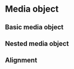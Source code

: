 # Media object

## Basic media object

<code-preview>
  <template>
    <div class="grid grid-flow-col gap-4 p-5 bg-white">
      <img
      class="w-16"
      src="https://api.dicebear.com/5.x/fun-emoji/svg"
      alt="avatar"
    />
      <div class="text-gray-900">
        <h5 class="mb-2 text-lg font-medium">Media heading</h5>
        <p class="m-0 text-base font">Will you do the same for me? It's time to face the music I'm no longer your muse. Heard it's beautiful, be the judge and my girls gonna take a vote. I can feel a phoenix inside of me. Heaven is jealous of our love, angels are crying from up above. Yeah, you take me to utopia.</p>
      </div>
    </div>
  </template>
</code-preview>

## Nested media object

<code-preview>
  <template>
    <div class="grid grid-flow-col gap-4 p-5 bg-white">
      <img
      class="w-16"
      src="https://api.dicebear.com/5.x/fun-emoji/svg"
      alt="avatar"
    />
      <div class="text-gray-900">
        <h5 class="mb-2 text-lg font-medium">Media heading</h5>
        <p class="m-0 text-base font">Will you do the same for me? It's time to face the music I'm no longer your muse. Heard it's beautiful, be the judge and my girls gonna take a vote. I can feel a phoenix inside of me. Heaven is jealous of our love, angels are crying from up above. Yeah, you take me to utopia.</p>
        <div class="grid grid-flow-col gap-4 p-5 bg-white">
          <img
          class="w-16"
          src="https://api.dicebear.com/5.x/fun-emoji/svg"
          alt="avatar"
        />
          <div class="text-gray-900">
            <h5 class="mb-2 text-lg font-medium">Media heading</h5>
            <p class="m-0 text-base font">Will you do the same for me? It's time to face the music I'm no longer your muse. Heard it's beautiful, be the judge and my girls gonna take a vote. I can feel a phoenix inside of me. Heaven is jealous of our love, angels are crying from up above. Yeah, you take me to utopia.</p>
          </div>
        </div>
      </div>
    </div>
  </template>
</code-preview>

## Alignment

<code-preview>
  <template>
    <div class="grid grid-flow-col gap-4 p-5 bg-white">
      <img
      class="w-16"
      src="https://api.dicebear.com/5.x/fun-emoji/svg"
      alt="avatar"
    />
      <div class="text-gray-900">
        <h5 class="mb-2 text-lg font-medium">Top aligned media</h5>
        <p class="m-0 text-base font">Will you do the same for me? It's time to face the music I'm no longer your muse. Heard it's beautiful, be the judge and my girls gonna take a vote. I can feel a phoenix inside of me. Heaven is jealous of our love, angels are crying from up above. Yeah, you take me to utopia.</p>
      </div>
    </div>
  </template>
</code-preview>

<code-preview>
  <template>
    <div class="grid items-center grid-flow-col gap-4 p-5 bg-white">
      <img
      class="w-16"
      src="https://api.dicebear.com/5.x/fun-emoji/svg"
      alt="avatar"
    />
      <div class="text-gray-900">
        <h5 class="mb-2 text-lg font-medium">Center aligned media</h5>
        <p class="m-0 text-base font">Will you do the same for me? It's time to face the music I'm no longer your muse. Heard it's beautiful, be the judge and my girls gonna take a vote. I can feel a phoenix inside of me. Heaven is jealous of our love, angels are crying from up above. Yeah, you take me to utopia.</p>
      </div>
    </div>
  </template>
</code-preview>

<code-preview>
  <template>
    <div class="grid items-end grid-flow-col gap-4 p-5 bg-white">
      <img
      class="w-16"
      src="https://api.dicebear.com/5.x/fun-emoji/svg"
      alt="avatar"
    />
      <div class="text-gray-900">
        <h5 class="mb-2 text-lg font-medium">Bottom aligned media</h5>
        <p class="m-0 text-base font">Will you do the same for me? It's time to face the music I'm no longer your muse. Heard it's beautiful, be the judge and my girls gonna take a vote. I can feel a phoenix inside of me. Heaven is jealous of our love, angels are crying from up above. Yeah, you take me to utopia.</p>
      </div>
    </div>
  </template>
</code-preview>